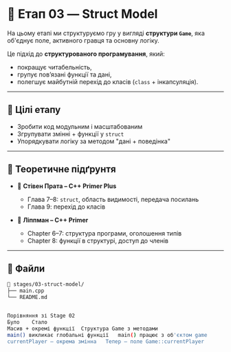 # 🧩 Етап 03 — Struct Model

На цьому етапі ми структуруємо гру у вигляді **структури `Game`**, яка об'єднує поле, активного гравця та основну логіку.

Це підхід до **структурованого програмування**, який:
- покращує читабельність,
- групує пов’язані функції та дані,
- полегшує майбутній перехід до класів (`class` + інкапсуляція).

---

## 🎯 Цілі етапу

- Зробити код модульним і масштабованим
- Згрупувати змінні + функції у `struct`
- Упорядкувати логіку за методом "дані + поведінка"

---

## 📖 Теоретичне підґрунтя

- 📘 **Стівен Прата – C++ Primer Plus**
  - Глава 7–8: `struct`, область видимості, передача посилань
  - Глава 9: перехід до класів

- 📗 **Ліппман – C++ Primer**
  - Chapter 6–7: структура програми, оголошення типів
  - Chapter 8: функції в структурі, доступ до членів

---

## 📂 Файли

```bash
📁 stages/03-struct-model/
├── main.cpp
└── README.md


Порівняння зі Stage 02
Було	Стало
Масив + окремі функції	Структура Game з методами
main() викликає глобальні функції	main() працює з об'єктом game
currentPlayer — окрема змінна	Тепер — поле Game::currentPlayer